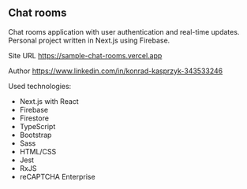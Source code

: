 ## Chat rooms

Chat rooms application with user authentication and real-time updates. Personal project written in Next.js using Firebase.

Site URL https://sample-chat-rooms.vercel.app

Author https://www.linkedin.com/in/konrad-kasprzyk-343533246

Used technologies:

- Next.js with React
- Firebase
- Firestore
- TypeScript
- Bootstrap
- Sass
- HTML/CSS
- Jest
- RxJS
- reCAPTCHA Enterprise
